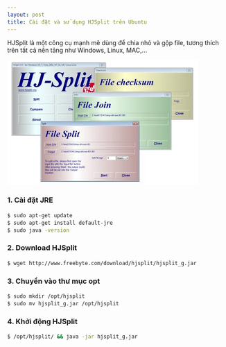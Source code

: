 ```yaml
---
layout: post
title: Cài đặt và sử dụng HJSplit trên Ubuntu
---
```

HJSplit là một công cụ mạnh mẽ dùng để chia nhỏ và gộp file, tương thích trên tất cả nền tảng như Windows, Linux, MAC,...

![](/images/hjsplit.jpg)
<!--break-->
### 1. Cài đặt JRE

```bash
$ sudo apt-get update
$ sudo apt-get install default-jre
$ sudo java -version
```

### 2. Download HJSplit

```bash
$ wget http://www.freebyte.com/download/hjsplit/hjsplit_g.jar
```

### 3. Chuyển vào thư mục opt

```bash
$ sudo mkdir /opt/hjsplit
$ sudo mv hjsplit_g.jar /opt/hjsplit
```

### 4. Khởi động HJSplit 

```bash
$ /opt/hjsplit/ && java -jar hjsplit_g.jar
```


